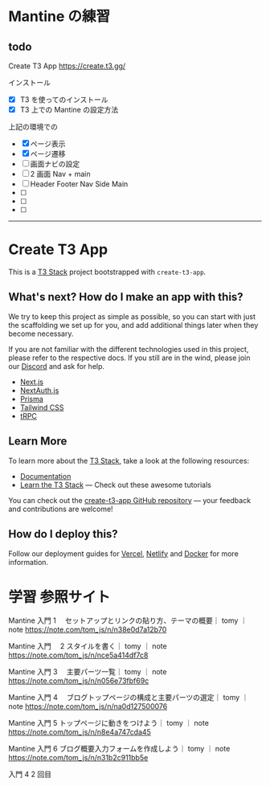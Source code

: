 # Mantine の練習

## todo

Create T3 App
https://create.t3.gg/

インストール

- [x] T3 を使ってのインストール
- [x] T3 上での Mantine の設定方法

上記の環境での

- [x] ページ表示
- [x] ページ遷移
- [ ] 画面ナビの設定
- [ ] 2 画面 Nav + main
- [ ] Header Footer Nav Side Main
- [ ]
- [ ]
- [ ]

---

# Create T3 App

This is a [T3 Stack](https://create.t3.gg/) project bootstrapped with `create-t3-app`.

## What's next? How do I make an app with this?

We try to keep this project as simple as possible, so you can start with just the scaffolding we set up for you, and add additional things later when they become necessary.

If you are not familiar with the different technologies used in this project, please refer to the respective docs. If you still are in the wind, please join our [Discord](https://t3.gg/discord) and ask for help.

- [Next.js](https://nextjs.org)
- [NextAuth.js](https://next-auth.js.org)
- [Prisma](https://prisma.io)
- [Tailwind CSS](https://tailwindcss.com)
- [tRPC](https://trpc.io)

## Learn More

To learn more about the [T3 Stack](https://create.t3.gg/), take a look at the following resources:

- [Documentation](https://create.t3.gg/)
- [Learn the T3 Stack](https://create.t3.gg/en/faq#what-learning-resources-are-currently-available) — Check out these awesome tutorials

You can check out the [create-t3-app GitHub repository](https://github.com/t3-oss/create-t3-app) — your feedback and contributions are welcome!

## How do I deploy this?

Follow our deployment guides for [Vercel](https://create.t3.gg/en/deployment/vercel), [Netlify](https://create.t3.gg/en/deployment/netlify) and [Docker](https://create.t3.gg/en/deployment/docker) for more information.

# 学習 参照サイト

Mantine 入門 1 　セットアップとリンクの貼り方、テーマの概要｜ tomy ｜ note
https://note.com/tom_js/n/n38e0d7a12b70

Mantine 入門　 2 スタイルを書く｜ tomy ｜ note
https://note.com/tom_js/n/nce5a414df7c8

Mantine 入門 3 　主要パーツ一覧｜ tomy ｜ note
https://note.com/tom_js/n/n056e73fbf69c

Mantine 入門 4 　ブログトップページの構成と主要パーツの選定｜ tomy ｜ note
https://note.com/tom_js/n/na0d127500076

Mantine 入門 5 トップページに動きをつけよう｜ tomy ｜ note
https://note.com/tom_js/n/n8e4a747cda45

Mantine 入門 6 ブログ概要入力フォームを作成しよう｜ tomy ｜ note
https://note.com/tom_js/n/n31b2c911bb5e

入門 4 2 回目
